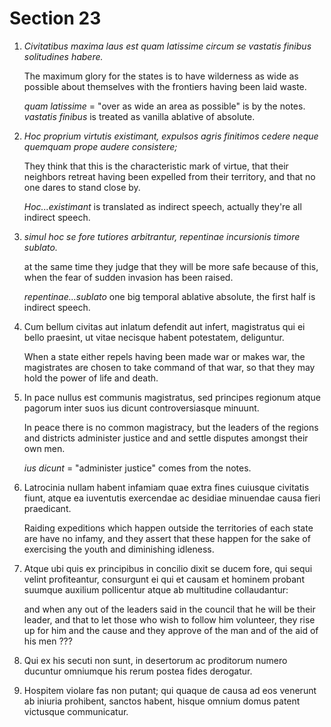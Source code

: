 # Section 23

1. *Civitatibus maxima laus est quam latissime circum se vastatis finibus
   solitudines habere.*

   The maximum glory for the states is to have wilderness as wide as possible
   about themselves with the frontiers having been laid waste.

   *quam latissime* = "over as wide an area as possible" is by the notes.
   *vastatis finibus* is treated as vanilla ablative of absolute.

2. *Hoc proprium virtutis existimant, expulsos agris finitimos cedere neque
   quemquam prope audere consistere;*

   They think that this is the characteristic mark of virtue, that their
   neighbors retreat having been expelled from their territory, and that no one
   dares to stand close by.

   *Hoc...existimant* is translated as indirect speech, actually they're all
   indirect speech.

3. *simul hoc se fore tutiores arbitrantur, repentinae incursionis timore
   sublato.*

   at the same time they judge that they will be more safe because of this, when
   the fear of sudden invasion has been raised.

   *repentinae...sublato* one big temporal ablative absolute, the first half is
   indirect speech.

4. Cum bellum civitas aut inlatum defendit aut infert, magistratus qui ei bello
   praesint, ut vitae necisque habent potestatem, deliguntur.

   When a state either repels having been made war or makes war, the
   magistrates are chosen to take command of that war, so that they may hold the
   power of life and death.

5. In pace nullus est communis magistratus, sed principes regionum atque pagorum
   inter suos ius dicunt controversiasque minuunt.

   In peace there is no common magistracy, but the leaders of the regions and
   districts administer justice and and settle disputes amongst their own men.

   *ius dicunt* = "administer justice" comes from the notes.

6. Latrocinia nullam habent infamiam quae extra fines cuiusque civitatis fiunt,
   atque ea iuventutis exercendae ac desidiae minuendae causa fieri praedicant.

   Raiding expeditions which happen outside the territories of each state are
   have no infamy, and they assert that these happen for the sake of exercising
   the youth and diminishing idleness.

7. Atque ubi quis ex principibus in concilio dixit se ducem fore, qui sequi
   velint profiteantur, consurgunt ei qui et causam et hominem probant suumque
   auxilium pollicentur atque ab multitudine collaudantur:

   and when any out of the leaders said in the council that he will be their
   leader, and that to let those who wish to follow him volunteer, they rise up
   for him and the cause and they approve of the man and of the aid of his men
   ???

8. Qui ex his secuti non sunt, in desertorum ac proditorum numero ducuntur
   omniumque his rerum postea fides derogatur. 

9. Hospitem violare fas non putant; qui quaque de causa ad eos venerunt ab
   iniuria prohibent, sanctos habent, hisque omnium domus patent victusque
   communicatur.

